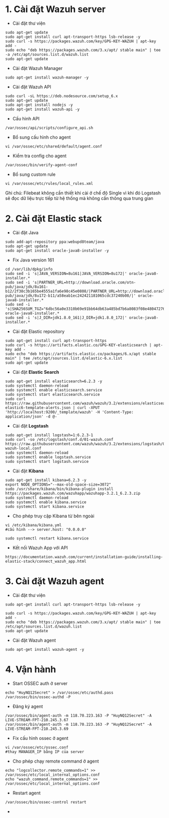 # 1. Cài đặt Wazuh server

* Cài đặt thư viện

```
sudo apt-get update
sudo apt-get install curl apt-transport-https lsb-release -y
sudo curl -s https://packages.wazuh.com/key/GPG-KEY-WAZUH | apt-key add -
sudo echo "deb https://packages.wazuh.com/3.x/apt/ stable main" | tee -a /etc/apt/sources.list.d/wazuh.list
sudo apt-get update
```

* Cài đặt Wazuh Manager

```
sudo apt-get install wazuh-manager -y
```

* Cài đặt Wazuh API

```
sudo curl -sL https://deb.nodesource.com/setup_6.x 
sudo apt-get update
sudo apt-get install nodejs -y
sudo apt-get install wazuh-api -y
```

* Cấu hình API

```
/var/ossec/api/scripts/configure_api.sh
```

* Bổ sung cấu hình cho agent

```
vi /var/ossec/etc/shared/default/agent.conf
```

* Kiểm tra config cho agent

```
/var/ossec/bin/verify-agent-conf
```

* Bổ sung custom rule

```
vi /var/ossec/etc/rules/local_rules.xml
```

Ghi chú: Filebeat không cần thiết khi cài ở chế độ Single vì khi đó Logstash sẽ đọc dữ liệu trực tiếp từ hệ thống mà không cần thông qua trung gian

# 2. Cài đặt Elastic stack

* Cài đặt Java

```
sudo add-apt-repository ppa:webupd8team/java
sudo apt-get update
sudo apt-get install oracle-java8-installer -y
```

* Fix Java version 161

```
cd /var/lib/dpkg/info
sudo sed -i 's|JAVA_VERSION=8u161|JAVA_VERSION=8u172|' oracle-java8-installer.*
sudo sed -i 's|PARTNER_URL=http://download.oracle.com/otn-pub/java/jdk/8u161-b12/2f38c3b165be4555a1fa6e98c45e0808/|PARTNER_URL=http://download.oracle.com/otn-pub/java/jdk/8u172-b11/a58eab1ec242421181065cdc37240b08/|' oracle-java8-installer.*
sudo sed -i 's|SHA256SUM_TGZ="6dbc56a0e3310b69e91bb64db63a485bd7b6a8083f08e48047276380a0e2021e"|SHA256SUM_TGZ="28a00b9400b6913563553e09e8024c286b506d8523334c93ddec6c9ec7e9d346"|' oracle-java8-installer.*
sudo sed -i 's|J_DIR=jdk1.8.0_161|J_DIR=jdk1.8.0_172|' oracle-java8-installer.*
```

* Cài đặt Elastic repository

```
sudo apt-get install curl apt-transport-https
sudo curl -s https://artifacts.elastic.co/GPG-KEY-elasticsearch | apt-key add -
sudo echo "deb https://artifacts.elastic.co/packages/6.x/apt stable main" | tee /etc/apt/sources.list.d/elastic-6.x.list
sudo apt-get update
```

* Cài đặt **Elastic Search**

```
sudo apt-get install elasticsearch=6.2.3 -y
sudo systemctl daemon-reload
sudo systemctl enable elasticsearch.service
sudo systemctl start elasticsearch.service
sudo curl https://raw.githubusercontent.com/wazuh/wazuh/3.2/extensions/elasticsearch/wazuh-elastic6-template-alerts.json | curl -XPUT 'http://localhost:9200/_template/wazuh' -H 'Content-Type: application/json' -d @-
```

* Cài đặt **Logstash**

```
sudo apt-get install logstash=1:6.2.3-1
sudo curl -so /etc/logstash/conf.d/01-wazuh.conf https://raw.githubusercontent.com/wazuh/wazuh/3.2/extensions/logstash/01-wazuh-local.conf
sudo systemctl daemon-reload
sudo systemctl enable logstash.service
sudo systemctl start logstash.service
```

* Cài đặt **Kibana**

```
sudo apt-get install kibana=6.2.3 -y
export NODE_OPTIONS="--max-old-space-size=3072"
sudo /usr/share/kibana/bin/kibana-plugin install https://packages.wazuh.com/wazuhapp/wazuhapp-3.2.1_6.2.3.zip
sudo systemctl daemon-reload
sudo systemctl enable kibana.service
sudo systemctl start kibana.service
```

* Cho phép truy cập Kibana từ bên ngoài

```
vi /etc/kibana/kibana.yml
#cấu hình --> server.host: "0.0.0.0"

sudo systemctl restart kibana.service
```

* Kết nối Wazuh App với API

```
https://documentation.wazuh.com/current/installation-guide/installing-elastic-stack/connect_wazuh_app.html
```

# 3. Cài đặt Wazuh agent

* Cài đặt thư viện

```
sudo apt-get install curl apt-transport-https lsb-release -y

sudo curl -s https://packages.wazuh.com/key/GPG-KEY-WAZUH | apt-key add -
sudo echo "deb https://packages.wazuh.com/3.x/apt/ stable main" | tee /etc/apt/sources.list.d/wazuh.list
sudo apt-get update
```

* Cài đặt Wazuh agent

```
sudo apt-get install wazuh-agent -y
```

# 4. Vận hành

* Start OSSEC auth ở server

```
echo "HuyNQ12Secret" > /var/ossec/etc/authd.pass
/var/ossec/bin/ossec-authd -P
```

* Đăng ký agent

```
/var/ossec/bin/agent-auth -m 118.70.223.163 -P "HuyNQ12Secret" -A LIVE-STREAM-FPT-210.245.3.67
/var/ossec/bin/agent-auth -m 118.70.223.163 -P "HuyNQ12Secret" -A LIVE-STREAM-FPT-210.245.3.69
```

* Fix cấu hình ossec ở agent

```
vi /var/ossec/etc/ossec.conf
#thay MANAGER_IP bằng IP của server
```

* Cho phép chạy remote command ở agent

```
echo "logcollector.remote_commands=1" >> /var/ossec/etc/local_internal_options.conf
echo "wazuh_command.remote_commands=1" >> /var/ossec/etc/local_internal_options.conf
```

* Restart agent

```
/var/ossec/bin/ossec-control restart
```

* 


